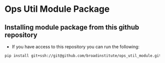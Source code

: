 # Ops Util Module Package

## Installing module package from this github repository

- If you have access to this repository you can run the following: 

``` sh
pip install git+ssh://git@github.com/broadinstitute/ops_util_module.git
```
